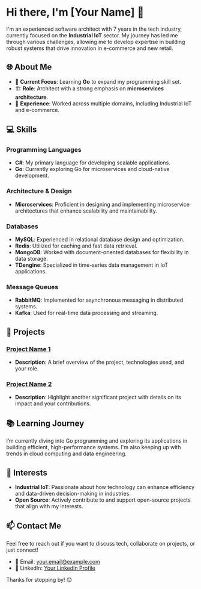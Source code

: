 # Hi there, I'm [Your Name] 👋

I'm an experienced software architect with 7 years in the tech industry, currently focused on the **Industrial IoT** sector. My journey has led me through various challenges, allowing me to develop expertise in building robust systems that drive innovation in e-commerce and new retail.

## 🌐 About Me

- 🔧 **Current Focus**: Learning **Go** to expand my programming skill set.
- 🏗️ **Role**: Architect with a strong emphasis on **microservices architecture**.
- 💼 **Experience**: Worked across multiple domains, including Industrial IoT and e-commerce.

## 💻 Skills

### Programming Languages
- **C#**: My primary language for developing scalable applications.
- **Go**: Currently exploring Go for microservices and cloud-native development.

### Architecture & Design
- **Microservices**: Proficient in designing and implementing microservice architectures that enhance scalability and maintainability.

### Databases
- **MySQL**: Experienced in relational database design and optimization.
- **Redis**: Utilized for caching and fast data retrieval.
- **MongoDB**: Worked with document-oriented databases for flexibility in data storage.
- **TDengine**: Specialized in time-series data management in IoT applications.

### Message Queues
- **RabbitMQ**: Implemented for asynchronous messaging in distributed systems.
- **Kafka**: Used for real-time data processing and streaming.

## 🚀 Projects

### [Project Name 1](project-link)
- **Description**: A brief overview of the project, technologies used, and your role.
  
### [Project Name 2](project-link)
- **Description**: Highlight another significant project with details on its impact and your contributions.

## 📚 Learning Journey

I’m currently diving into Go programming and exploring its applications in building efficient, high-performance systems. I'm also keeping up with trends in cloud computing and data engineering.

## 🌟 Interests

- **Industrial IoT**: Passionate about how technology can enhance efficiency and data-driven decision-making in industries.
- **Open Source**: Actively contribute to and support open-source projects that align with my interests.

## 📫 Contact Me

Feel free to reach out if you want to discuss tech, collaborate on projects, or just connect!

- 📧 Email: [your.email@example.com](mailto:your.email@example.com)
- 💼 LinkedIn: [Your LinkedIn Profile](https://linkedin.com/in/yourprofile)

Thanks for stopping by! 😊

